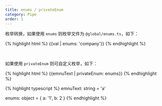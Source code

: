 ```yaml
---
title: enums / privateEnum
category: Pipe
order: 1
---
```


枚举转换，如果使用 `enums` 则枚举文件为 `@global/enums.ts`，如下：

{% highlight html %}
\{\{val | enums: 'company'}}
{% endhighlight %}

<br>

如果使用 `privateEnum` 则可自定义枚举，如下：

{% highlight html %}
\{\{emnuText | privateEnum: enums}}
{% endhighlight %}

{% highlight typescript %}
emnuText: string = 'a'

enums: object = {
  a: '1',
  b: 2
}
{% endhighlight %}

